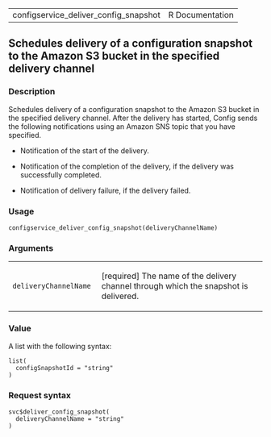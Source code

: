 <table style="width: 100%;">
<tbody>
<tr class="odd">
<td>configservice_deliver_config_snapshot</td>
<td style="text-align: right;">R Documentation</td>
</tr>
</tbody>
</table>

## Schedules delivery of a configuration snapshot to the Amazon S3 bucket in the specified delivery channel

### Description

Schedules delivery of a configuration snapshot to the Amazon S3 bucket
in the specified delivery channel. After the delivery has started,
Config sends the following notifications using an Amazon SNS topic that
you have specified.

-   Notification of the start of the delivery.

-   Notification of the completion of the delivery, if the delivery was
    successfully completed.

-   Notification of delivery failure, if the delivery failed.

### Usage

    configservice_deliver_config_snapshot(deliveryChannelName)

### Arguments

<table>
<colgroup>
<col style="width: 35%" />
<col style="width: 65%" />
</colgroup>
<tbody>
<tr class="odd">
<td><code
id="configservice_deliver_config_snapshot_:_deliveryChannelName">deliveryChannelName</code></td>
<td><p>[required] The name of the delivery channel through which the
snapshot is delivered.</p></td>
</tr>
</tbody>
</table>

### Value

A list with the following syntax:

    list(
      configSnapshotId = "string"
    )

### Request syntax

    svc$deliver_config_snapshot(
      deliveryChannelName = "string"
    )
